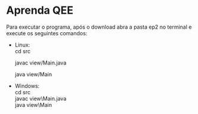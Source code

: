 # Aprenda QEE

Para executar o programa, após o download abra a pasta ep2 no terminal e execute os seguintes comandos:

* Linux:  
    cd src

    javac view/Main.java
    
    java view/Main


* Windows:  
	cd src  
	javac view\Main.java  
	java view\Main  

